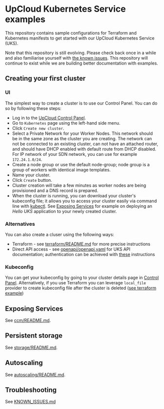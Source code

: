 # UpCloud Kubernetes Service examples

This repository contains sample configurations for Terraform and Kubernetes manifests to get started with our UpCloud Kubernetes Service (UKS).

Note that this repository is still evolving. Please check back once in a while and also familiarise yourself with [the known issues](KNOWN_ISSUES.md). This repository will continue to exist while we are building better documentation with examples.

## Creating your first cluster

### UI
The simplest way to create a cluster is to use our Control Panel. You can do so by following these steps:

* Log in to the [UpCloud Control Panel](https://hub.upcloud.com).
* Go to `Kubernetes` page using the left-hand side menu.
* Click `Create new cluster`.
* Select a Private Network for your Worker Nodes. This network should be in the same zone as the cluster you are creating. The network can not be connected to an existing cluster, can not have an attached router, and should have DHCP enabled with default route from DHCP disabled. For IP network of your SDN network, you can use for example `172.24.1.0/24`.
* Create a node group or use the default node-group; node group is a group of workers with identical image templates.
* Name your cluster.
* Click `Create` button.
* Cluster creation will take a few minutes as worker nodes are being provisioned and a DNS record is prepared.
* When the cluster is running, you can download your cluster's kubeconfig file; it allows you to access your cluster easily via command line with [kubectl](https://kubernetes.io/docs/tasks/tools/#kubectl). See [Exposing Services](#exposing-services) for example on deploying an _Hello UKS_ application to your newly created cluster.

### Alternatives
You can also create a cluser using the following ways:
* Terraform - see [terraform/README.md](terraform/README.md) for more precise instructions
* Direct API access - see [openapi/openapi.yaml](openapi/openapi.yaml) for UKS API documentation; authentication can be achieved with [these](https://developers.upcloud.com/1.3/2-architecture/#authentication) instructions

### Kubeconfig

You can get your kubeconfig by going to your cluster details page in [Control Panel](https://hub.upcloud.com/kubernetes).
Alternatively, if you use Terraform you can leverage `local_file` provider to create kubeconfig file after the cluster is deleted ([see terraform example](terraform/main.tf))

## Exposing Services

See [ccm/README.md](ccm/README.md).

## Persistent storage

See [storage/README.md](storage/README.md).  

## Autoscaling

See [autoscaling/README.md](autoscaling/README.md).

## Troubleshooting

See [KNOWN_ISSUES.md](KNOWN_ISSUES.md)